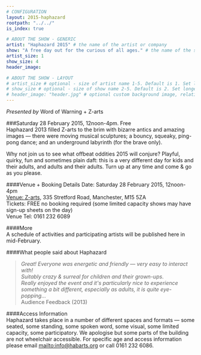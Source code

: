 ```yaml
---
# CONFIGURATION
layout: 2015-haphazard
rootpath: "../../"
is_index: true

# ABOUT THE SHOW - GENERIC
artist: "Haphazard 2015" # the name of the artist or company
show: "A free day out for the curious of all ages." # the name of the show
artist_size: 1
show_size: 4
header_image:

# ABOUT THE SHOW - LAYOUT
# artist_size # optional - size of artist name 1-5. Default is 1. Set longer names to lower values
# show_size # optional - size of show name 2-5. Default is 2. Set longer names to lower values
# header_image: "header.jpg" # optional custom background image, relative to current page
---
```

*Presented by* Word of Warning + Z-arts          

###Saturday 28 February 2015, 12noon-4pm. Free             
Haphazard 2013 filled Z-arts to the brim with bizarre antics and amazing images — there were moving musical sculptures; a bouncy, squeaky, ping-pong dance; and an underground labyrinth (for the brave only).                               
                       
Why not join us to see what offbeat oddities 2015 will conjure? Playful, quirky, fun and sometimes plain daft: this is a very different day for kids and their adults, and adults and their adults. Turn up at any time and come & go as you please.                  
                       
####Venue + Booking Details
Date: Saturday 28 February 2015, 12noon-4pm    
[Venue: Z-arts](http://www.z-arts.org/about-us/getting-here), 335 Stretford Road, Manchester, M15 5ZA        
Tickets: FREE no booking required (some limited capacity shows may have sign-up sheets on the day)        
Venue Tel: 0161 232 6089    

####More    
A schedule of activities and participating artists will be published here in mid-February.                         
                       
####What people said about Haphazard        
>*Great! Everyone was energetic and friendly — very easy to interact with!*<br>*Suitably crazy & surreal for children and their grown-ups*.<br>*Really enjoyed the event and it's particularly nice to experience something a bit different, especially as adults, it is quite eye-popping…*<br>Audience Feedback (2013)         
        
####Access Information    
Haphazard takes place in a number of different spaces and formats — some seated, some standing, some spoken word, some visual, some limited capacity, some participatory. We apologise but some parts of the building are not wheelchair accessible. For specific age and access information please email <mailto:info@habarts.org> or call 0161 232 6086.

